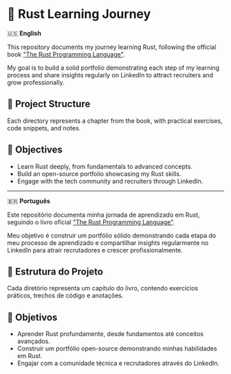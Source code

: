 # 🦀 Rust Learning Journey

🇺🇸 **English**

This repository documents my journey learning Rust, following the official book ["The Rust Programming Language"](https://doc.rust-lang.org/book/).

My goal is to build a solid portfolio demonstrating each step of my learning process and share insights regularly on LinkedIn to attract recruiters and grow professionally.

## 📖 Project Structure

Each directory represents a chapter from the book, with practical exercises, code snippets, and notes.

## 🎯 Objectives

- Learn Rust deeply, from fundamentals to advanced concepts.
- Build an open-source portfolio showcasing my Rust skills.
- Engage with the tech community and recruiters through LinkedIn.

---

🇧🇷 **Português**

Este repositório documenta minha jornada de aprendizado em Rust, seguindo o livro oficial ["The Rust Programming Language"](https://doc.rust-lang.org/book/).

Meu objetivo é construir um portfólio sólido demonstrando cada etapa do meu processo de aprendizado e compartilhar insights regularmente no LinkedIn para atrair recrutadores e crescer profissionalmente.

## 📖 Estrutura do Projeto

Cada diretório representa um capítulo do livro, contendo exercícios práticos, trechos de código e anotações.

## 🎯 Objetivos

- Aprender Rust profundamente, desde fundamentos até conceitos avançados.
- Construir um portfólio open-source demonstrando minhas habilidades em Rust.
- Engajar com a comunidade técnica e recrutadores através do LinkedIn.
